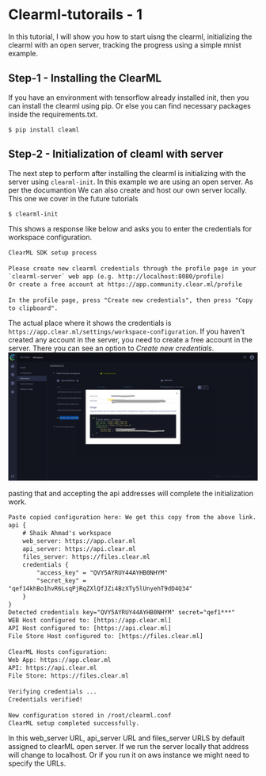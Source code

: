 # Clearml-tutorails - 1
  In this tutorial, I will show you how to start uisng the clearml, initializing the clearml with an open server, tracking the progress using a simple mnist example.

## Step-1 - Installing the ClearML
  If you have an environment with tensorflow already installed init, then you can install the clearml using pip. Or else you can find necessary packages inside the requirements.txt.

  ```
  $ pip install cleaml
  ```
## Step-2 - Initialization of cleaml with server
  The next step to perform after installing the clearml is initializing with the server using `clearml-init`. In this example we are using an open server. As per the documantion We can also create and host our own server locally. This one we cover in the future tutorials

  ```
  $ clearml-init
  ```
  This shows a response like below and asks you to enter the credentials for workspace configuration.

  ```
  ClearML SDK setup process

  Please create new clearml credentials through the profile page in your `clearml-server` web app (e.g. http://localhost:8080/profile)
  Or create a free account at https://app.community.clear.ml/profile

  In the profile page, press "Create new credentials", then press "Copy to clipboard".
  ```  
  The actual place where it shows the credentials is `https://app.clear.ml/settings/workspace-configuration`. If you haven't created any account in the server, you need to create a free account in the server. There you can see an option to *Create new credentials*.
  ![image11](images/new_credits.png "withvswothput_light")  

  pasting that and accepting the api addresses will complete the initialization work.

  ```
  Paste copied configuration here: We get this copy from the above link.
  api {
      # Shaik Ahmad's workspace
      web_server: https://app.clear.ml
      api_server: https://api.clear.ml
      files_server: https://files.clear.ml
      credentials {
          "access_key" = "QVY5AYRUY44AYHB0NHYM"
          "secret_key" = "qef14khBo1hvR6LsqPjRqZXlQfJZi4BzXTy5lUnyehT9dD4Q34"
      }
  }
  Detected credentials key="QVY5AYRUY44AYHB0NHYM" secret="qef1***"
  WEB Host configured to: [https://app.clear.ml]
  API Host configured to: [https://api.clear.ml]
  File Store Host configured to: [https://files.clear.ml]

  ClearML Hosts configuration:
  Web App: https://app.clear.ml
  API: https://api.clear.ml
  File Store: https://files.clear.ml

  Verifying credentials ...
  Credentials verified!

  New configuration stored in /root/clearml.conf
  ClearML setup completed successfully.    
  ```
  In this web_server URL, api_server URL and files_server URLS by default assigned to clearML open server. If we run the server locally that address will change to localhost. Or if you run it on aws instance we might need to specify the URLs.
    
